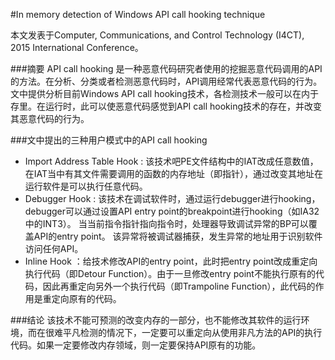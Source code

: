 #In memory detection of Windows API call hooking technique

本文发表于Computer, Communications, and Control Technology (I4CT), 2015 International Conference。

###摘要
API call hooking 是一种恶意代码研究者使用的挖掘恶意代码调用的API的方法。在分析、分类或者检测恶意代码时，API调用经常代表恶意代码的行为。文中提供分析目前Windows API call hooking技术，各检测技术一般可以在内于存里。在运行时，此可以使恶意代码感觉到API call hooking技术的存在，并改变其恶意代码的行为。

###文中提出的三种用户模式中的API call hooking
-	Import Address Table Hook : 该技术吧PE文件结构中的IAT改成任意数值，在IAT当中有其文件需要调用的函数的内存地址（即指针），通过改变其地址在运行软件是可以执行任意代码。
-	Debugger Hook : 该技术在调试软件时，通过运行debugger进行hooking，debugger可以通过设置API entry point的breakpoint进行hooking（如IA32中的INT3）。 当当前指令指针指向指令时，处理器导致调试异常的BP可以覆盖API的entry point。 该异常将被调试器捕获，发生异常的地址用于识别软件访问任何API。
-	Inline Hook ：给技术修改API的entry point，此时把entry point改成重定向执行代码（即Detour Function）。由于一旦修改entry point不能执行原有的代码，因此再重定向另外一个执行代码（即Trampoline Function），此代码的作用是重定向原有的代码。

###结论
该技术不能可预测的改变内存的一部分，也不能修改其软件的运行环境，而在很难平凡检测的情况下，一定要可以重定向从使用非凡方法的API的执行代码。如果一定要修改内存领域，则一定要保持API原有的功能。
